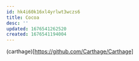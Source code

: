 ```yaml
---
id: hk4i60k16xl4yrlwt3wczs6
title: Cocoa
desc: ''
updated: 1676541262520
created: 1676541194004
---
```


(carthage)[https://github.com/Carthage/Carthage]
